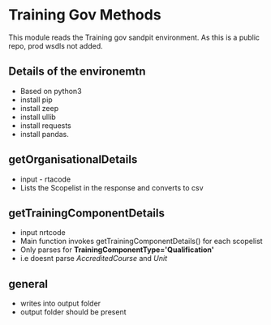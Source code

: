 # Training Gov Methods
This module reads the Training gov sandpit environment. As this is a public repo, prod wsdls not added.
## Details of the environemtn
- Based on python3
- install pip
- install zeep
- install ullib
- install requests
- install pandas.

## getOrganisationalDetails
- input - rtacode
- Lists the Scopelist in the response and converts to csv

## getTrainingComponentDetails
- input nrtcode
- Main function invokes getTrainingComponentDetails() for each scopelist
- Only parses for **TrainingComponentType='Qualification'** 
- i.e doesnt parse *AccreditedCourse* and *Unit*

## general
- writes into output folder
- output folder should be present